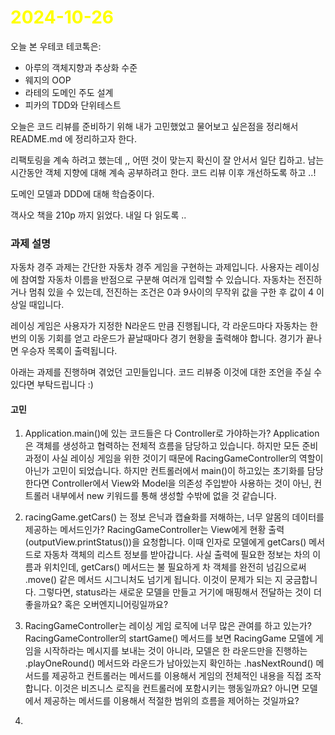 # <span style="color:yellow">2024-10-26</span>

오늘 본 우테코 테코톡은:
- 아루의 객체지향과 추상화 수준
- 웨지의 OOP
- 라테의 도메인 주도 설계
- 피카의 TDD와 단위테스트


오늘은 코드 리뷰를 준비하기 위해 내가 고민했었고 물어보고 싶은점을 정리해서 README.md 에 정리하고자 한다.

리팩토링을 계속 하려고 했는데 ,, 어떤 것이 맞는지 확신이 잘 안서서 일단 킵하고. 남는 시간동안 객체 지향에 대해 계속 공부하려고 한다. 코드 리뷰 이후 개선하도록 하고 ..!


도메인 모델과 DDD에 대해 학습중이다.

객사오 책을 210p 까지 읽었다.
내일 다 읽도록 ..

### 과제 설명
자동차 경주 과제는 간단한 자동차 경주 게임을 구현하는 과제입니다.
사용자는 레이싱에 참여할 자동차 이름을 반점으로 구분해 여러개 입력할 수 있습니다.
자동차는 전진하거나 멈춰 있을 수 있는데, 전진하는 조건은 0과 9사이의 무작위 값을 구한 후 값이 4 이상일 때입니다. 

레이싱 게임은 사용자가 지정한 N라운드 만큼 진행됩니다, 각 라운드마다 자동차는 한번의 이동 기회를 얻고 라운드가 끝날때마다 경기 현황을 출력해야 합니다. 경기가 끝나면 우승자 목록이 출력됩니다.

아래는 과제를 진행하며 겪었던 고민들입니다. 코드 리뷰중 이것에 대한 조언을 주실 수 있다면 부탁드립니다 :)

#### 고민
1. Application.main()에 있는 코드들은 다 Controller로 가야하는가?
	 Application은 객체를 생성하고 협력하는 전체적 흐름을 담당하고 있습니다. 하지만 모든 준비 과정이 사실 레이싱 게임을 위한 것이기 때문에 RacingGameController의 역할이 아닌가 고민이 되었습니다. 하지만 컨트롤러에서 main()이 하고있는 초기화를 담당한다면 Controller에서 View와 Model을 의존성 주입받아 사용하는 것이 아닌, 컨트롤러 내부에서 new 키워드를 통해 생성할 수밖에 없을 것 같습니다.

2. racingGame.getCars() 는 정보 은닉과 캡슐화를 저해하는, 너무 알몸의 데이터를 제공하는 메서드인가?
	 RacingGameController는 View에게 현황 출력(outputView.printStatus())을 요청합니다. 이때 인자로 모델에게 getCars() 메서드로 자동차 객체의 리스트 정보를 받아갑니다. 사실 출력에 필요한 정보는 차의 이름과 위치인데, getCars() 메서드는 불 필요하게 차 객체를 완전히 넘김으로써 .move() 같은 메서드 시그니처도 넘기게 됩니다. 이것이 문제가 되는 지 궁금합니다. 그렇다면, status라는 새로운 모델을 만들고 거기에 매핑해서 전달하는 것이 더 좋을까요? 혹은 오버엔지니어링일까요?
	
3. RacingGameController는 레이싱 게임 로직에 너무 많은 관여를 하고 있는가?
	 RacingGameController의 startGame() 메서드를 보면 RacingGame 모델에 게임을 시작하라는 메시지를 보내는 것이 아니라, 모델은 한 라운드만을 진행하는 .playOneRound() 메서드와 라운드가 남아있는지 확인하는 .hasNextRound() 메서드를 제공하고 컨트롤러는 메서드를 이용해서 게임의 전체적인 내용을 직접 조작합니다. 이것은 비즈니스 로직을 컨트롤러에 포함시키는 행동일까요? 아니면 모델에서 제공하는 메서드를 이용해서 적절한 범위의 흐름을 제어하는 것일까요?
	 
4.  